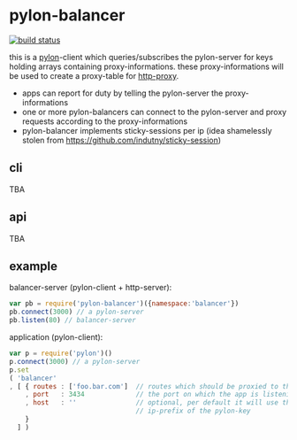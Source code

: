 # pylon-balancer

[![build status](https://secure.travis-ci.org/guybrush/pylon-balancer.png)](http://travis-ci.org/guybrush/pylon-balancer)

this is a [pylon]-client which queries/subscribes the pylon-server for keys
holding arrays containing proxy-informations. these proxy-informations will
be used to create a proxy-table for [http-proxy].

* apps can report for duty by telling the pylon-server the proxy-informations
* one or more pylon-balancers can connect to the pylon-server and proxy
  requests according to the proxy-informations
* pylon-balancer implements sticky-sessions per ip (idea shamelessly stolen
  from https://github.com/indutny/sticky-session)

## cli

TBA

## api

TBA

## example

balancer-server (pylon-client + http-server):

``` javascript
var pb = require('pylon-balancer')({namespace:'balancer'})
pb.connect(3000) // a pylon-server
pb.listen(80) // balancer-server
```

application (pylon-client):

``` javascript
var p = require('pylon')()
p.connect(3000) // a pylon-server
p.set
( 'balancer'
, [ { routes : ['foo.bar.com']  // routes which should be proxied to the app
    , port   : 3434             // the port on which the app is listening
    , host   : ''               // optional, per default it will use the
                                // ip-prefix of the pylon-key
    }
  ] )
```

[pylon]: https://github.com/guybrush/pylon
[http-proxy]: https://github.com/nodejitsu/node-http-proxy


